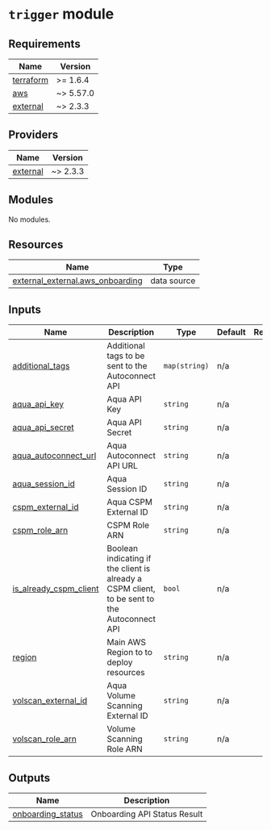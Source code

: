 # `trigger` module

<!-- BEGIN_TF_DOCS -->
## Requirements

| Name | Version |
|------|---------|
| <a name="requirement_terraform"></a> [terraform](#requirement\_terraform) | >= 1.6.4 |
| <a name="requirement_aws"></a> [aws](#requirement\_aws) | ~> 5.57.0 |
| <a name="requirement_external"></a> [external](#requirement\_external) | ~> 2.3.3 |

## Providers

| Name | Version |
|------|---------|
| <a name="provider_external"></a> [external](#provider\_external) | ~> 2.3.3 |

## Modules

No modules.

## Resources

| Name | Type |
|------|------|
| [external_external.aws_onboarding](https://registry.terraform.io/providers/hashicorp/external/latest/docs/data-sources/external) | data source |

## Inputs

| Name | Description | Type | Default | Required |
|------|-------------|------|---------|:--------:|
| <a name="input_additional_tags"></a> [additional\_tags](#input\_additional\_tags) | Additional tags to be sent to the Autoconnect API | `map(string)` | n/a | yes |
| <a name="input_aqua_api_key"></a> [aqua\_api\_key](#input\_aqua\_api\_key) | Aqua API Key | `string` | n/a | yes |
| <a name="input_aqua_api_secret"></a> [aqua\_api\_secret](#input\_aqua\_api\_secret) | Aqua API Secret | `string` | n/a | yes |
| <a name="input_aqua_autoconnect_url"></a> [aqua\_autoconnect\_url](#input\_aqua\_autoconnect\_url) | Aqua Autoconnect API URL | `string` | n/a | yes |
| <a name="input_aqua_session_id"></a> [aqua\_session\_id](#input\_aqua\_session\_id) | Aqua Session ID | `string` | n/a | yes |
| <a name="input_cspm_external_id"></a> [cspm\_external\_id](#input\_cspm\_external\_id) | Aqua CSPM External ID | `string` | n/a | yes |
| <a name="input_cspm_role_arn"></a> [cspm\_role\_arn](#input\_cspm\_role\_arn) | CSPM Role ARN | `string` | n/a | yes |
| <a name="input_is_already_cspm_client"></a> [is\_already\_cspm\_client](#input\_is\_already\_cspm\_client) | Boolean indicating if the client is already a CSPM client, to be sent to the Autoconnect API | `bool` | n/a | yes |
| <a name="input_region"></a> [region](#input\_region) | Main AWS Region to to deploy resources | `string` | n/a | yes |
| <a name="input_volscan_external_id"></a> [volscan\_external\_id](#input\_volscan\_external\_id) | Aqua Volume Scanning External ID | `string` | n/a | yes |
| <a name="input_volscan_role_arn"></a> [volscan\_role\_arn](#input\_volscan\_role\_arn) | Volume Scanning Role ARN | `string` | n/a | yes |

## Outputs

| Name | Description |
|------|-------------|
| <a name="output_onboarding_status"></a> [onboarding\_status](#output\_onboarding\_status) | Onboarding API Status Result |
<!-- END_TF_DOCS -->